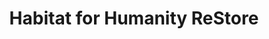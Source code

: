 ---
title: "Habitat for Humanity ReStore"
url: /south-bend/habitat-for-humanity-restore/
shop: Gebrauchtwaren
---